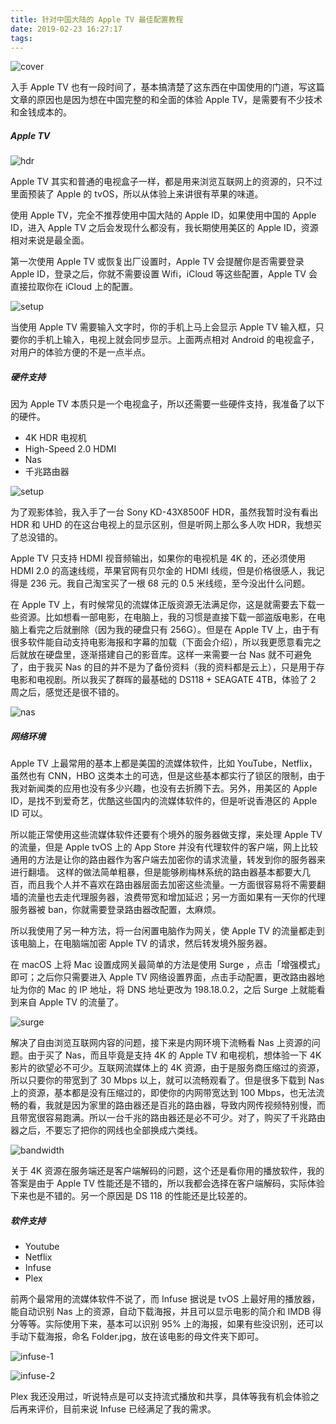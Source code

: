 ```yaml
---
title: 针对中国大陆的 Apple TV 最佳配置教程 
date: 2019-02-23 16:27:17
tags:
---
```


![cover](https://timeline229-image.oss-cn-hangzhou.aliyuncs.com/introduction-of-apple-tv/device.jpg)

入手 Apple TV 也有一段时间了，基本搞清楚了这东西在中国使用的门道，写这篇文章的原因也是因为想在中国完整的和全面的体验 Apple TV，是需要有不少技术和金钱成本的。
<!--more-->

##### Apple TV

![hdr](https://timeline229-image.oss-cn-hangzhou.aliyuncs.com/introduction-of-apple-tv/hdr.jpeg)

Apple TV 其实和普通的电视盒子一样，都是用来浏览互联网上的资源的，只不过里面预装了 Apple 的 tvOS，所以从体验上来讲很有苹果的味道。

使用 Apple TV，完全不推荐使用中国大陆的 Apple ID，如果使用中国的 Apple ID，进入 Apple TV 之后会发现什么都没有，我长期使用美区的 Apple ID，资源相对来说是最全面。

第一次使用 Apple TV 或恢复出厂设置时，Apple TV 会提醒你是否需要登录 Apple ID，登录之后，你就不需要设置 Wifi，iCloud 等这些配置，Apple TV 会直接拉取你在 iCloud 上的配置。

![setup](https://timeline229-image.oss-cn-hangzhou.aliyuncs.com/introduction-of-apple-tv/setup.png)

当使用 Apple TV 需要输入文字时，你的手机上马上会显示 Apple TV 输入框，只要你的手机上输入，电视上就会同步显示。上面两点相对 Android 的电视盒子，对用户的体验方便的不是一点半点。



##### 硬件支持

因为 Apple TV 本质只是一个电视盒子，所以还需要一些硬件支持，我准备了以下的硬件。

- 4K HDR 电视机
- High-Speed 2.0 HDMI
- Nas
- 千兆路由器

![setup](https://timeline229-image.oss-cn-hangzhou.aliyuncs.com/introduction-of-apple-tv/cover.jpg)

为了观影体验，我入手了一台 Sony KD-43X8500F HDR，虽然我暂时没有看出 HDR 和 UHD 的在这台电视上的显示区别，但是听网上那么多人吹 HDR，我想买了总没错的。

Apple TV 只支持 HDMI 视音频输出，如果你的电视机是 4K 的，还必须使用 HDMI 2.0 的高速线缆，苹果官网有贝尔金的 HDMI 线缆，但是价格很感人，我记得是 236 元。我自己淘宝买了一根 68 元的 0.5 米线缆，至今没出什么问题。

在 Apple TV 上，有时候常见的流媒体正版资源无法满足你，这是就需要去下载一些资源。比如想看一部电影，在电脑上，我的习惯是直接下载一部盗版电影，在电脑上看完之后就删除（因为我的硬盘只有 256G）。但是在 Apple TV 上，由于有很多软件能自动支持电影海报和字幕的加载（下面会介绍），所以我更愿意看完之后就放在硬盘里，逐渐搭建自己的影音库。这样一来需要一台 Nas 就不可避免了，由于我买 Nas 的目的并不是为了备份资料（我的资料都是云上），只是用于存电影和电视剧。所以我买了群晖的最基础的 DS118 + SEAGATE 4TB，体验了 2 周之后，感觉还是很不错的。

![nas](https://timeline229-image.oss-cn-hangzhou.aliyuncs.com/introduction-of-apple-tv/ds118.jpg)

##### 网络环境

Apple TV 上最常用的基本上都是美国的流媒体软件，比如 YouTube，Netflix，虽然也有 CNN，HBO 这类本土的可选，但是这些基本都实行了锁区的限制，由于我对新闻类的应用也没有多少兴趣，也没有去折腾下去。另外，用美区的 Apple ID，是找不到爱奇艺，优酷这些国内的流媒体软件的，但是听说香港区的 Apple ID 可以。

所以能正常使用这些流媒体软件还要有个境外的服务器做支撑，来处理 Apple TV 的流量，但是 Apple tvOS 上的 App Store 并没有代理软件的客户端，网上比较通用的方法是让你的路由器作为客户端去加密你的请求流量，转发到你的服务器来进行翻墙。
这样的做法简单粗暴，但是能够刷梅林系统的路由器基本都要大几百，而且我个人并不喜欢在路由器层面去加密这些流量。一方面很容易将不需要翻墙的流量也去走代理服务器，浪费带宽和增加延迟；另一方面如果有一天你的代理服务器被 ban，你就需要登录路由器改配置，太麻烦。

所以我使用了另一种方法，将一台闲置电脑作为网关，使 Apple TV 的流量都走到该电脑上，在电脑端加密 Apple TV 的请求，然后转发境外服务器。

在 macOS 上将 Mac 设置成网关最简单的方法是使用 Surge ，点击「增强模式」即可；之后你只需要进入 Apple TV 网络设置界面，点击手动配置，更改路由器地址为你的 Mac 的 IP 地址，将 DNS 地址更改为 198.18.0.2，之后 Surge 上就能看到来自 Apple TV 的流量了。

![surge](https://timeline229-image.oss-cn-hangzhou.aliyuncs.com/introduction-of-apple-tv/surge.png)

解决了自由浏览互联网内容的问题，接下来是内网环境下流畅看 Nas 上资源的问题。由于买了 Nas，而且毕竟是支持 4K 的 Apple TV 和电视机，想体验一下 4K 影片的欲望必不可少。互联网流媒体上的 4K 资源，由于是服务商压缩过的资源，所以只要你的带宽到了 30 Mbps 以上，就可以流畅观看了。但是很多下载到 Nas 上的资源，基本都是没有压缩过的，即使你的内网带宽达到 100 Mbps，也无法流畅的看，我就是因为家里的路由器还是百兆的路由器，导致内网传视频特别慢，而且带宽很容易跑满。所以一台千兆的路由器还是必不可少。对了，购买了千兆路由器之后，不要忘了把你的网线也全部换成六类线。

![bandwidth](https://timeline229-image.oss-cn-hangzhou.aliyuncs.com/introduction-of-apple-tv/bandwith.png)

关于 4K 资源在服务端还是客户端解码的问题，这个还是看你用的播放软件，我的答案是由于 Apple TV 性能还是不错的，所以我都会选择在客户端解码，实际体验下来也是不错的。另一个原因是 DS 118 的性能还是比较差的。

##### 软件支持

- Youtube
- Netflix
- Infuse
- Plex

前两个最常用的流媒体软件不说了，而 Infuse 据说是 tvOS 上最好用的播放器，能自动识别 Nas 上的资源，自动下载海报，并且可以显示电影的简介和 IMDB 得分等等。实际使用下来，基本可以识别 95% 上的海报，如果有些没识别，还可以手动下载海报，命名 Folder.jpg，放在该电影的母文件夹下即可。

![infuse-1](https://timeline229-image.oss-cn-hangzhou.aliyuncs.com/introduction-of-apple-tv/infuse-1.jpg)

![infuse-2](https://timeline229-image.oss-cn-hangzhou.aliyuncs.com/introduction-of-apple-tv/infuse-2.jpg)

Plex 我还没用过，听说特点是可以支持流式播放和共享，具体等我有机会体验之后再来评价，目前来说 Infuse 已经满足了我的需求。
